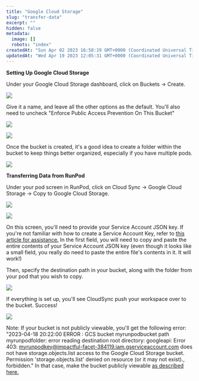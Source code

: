 ```yaml
---
title: "Google Cloud Storage"
slug: "transfer-data"
excerpt: ""
hidden: false
metadata: 
  image: []
  robots: "index"
createdAt: "Sun Apr 02 2023 16:58:19 GMT+0000 (Coordinated Universal Time)"
updatedAt: "Wed Apr 19 2023 12:05:31 GMT+0000 (Coordinated Universal Time)"
---
```


**Setting Up Google Cloud Storage**

Under your Google Cloud Storage dashboard, click on Buckets -> Create.

![](https://files.readme.io/4450288-image.png)

Give it a name, and leave all the other options as the default. You'll also need to uncheck "Enforce Public Access Prevention On This Bucket"

![](https://files.readme.io/052b6b3-image.png)

![](https://files.readme.io/5041653-image.png)

Once the bucket is created, it's a good idea to create a folder within the bucket to keep things better organized, especially if you have multiple pods.

![](https://files.readme.io/f3ac923-image.png)

**Transferring Data from RunPod**

Under your pod screen in RunPod, click on Cloud Sync -> Google Cloud Storage -> Copy to Google Cloud Storage.

![](https://files.readme.io/a4fcf38-image.png)

![](https://files.readme.io/1934fdf-image.png)

On this screen, you'll need to provide your Service Account JSON key. If you're not familiar with how to create a Service Account Key, refer to [this article for assistance.](https://cloud.google.com/iam/docs/keys-create-delete) In the first field, you will need to copy and paste the entire contents of your Service Account JSON key (even though it looks like a small field, you really do need to paste the entire file's contents in it. It will work!)

Then, specify the destination path in your bucket, along with the folder from your pod that you wish to copy.

![](https://files.readme.io/af87bb5-image.png)

If everything is set up, you'll see CloudSync push your workspace over to the bucket. Success!

![](https://files.readme.io/4eb7dee-image.png)

Note: If your bucket is not publicly viewable, you'll get the following error: "2023-04-18 20:22:00 ERROR : GCS bucket myrunpodbucket path myrunpodfolder: error reading destination root directory: googleapi: Error 403: [myrunpodkey@impactful-facet-384119.iam.gserviceaccount.com](mailto:myrunpodkey@impactful-facet-384119.iam.gserviceaccount.com) does not have storage.objects.list access to the Google Cloud Storage bucket. Permission 'storage.objects.list' denied on resource (or it may not exist)., forbidden." In that case, make the bucket publicly viewable [as described here.](https://cloud.google.com/storage/docs/access-control/making-data-public)

